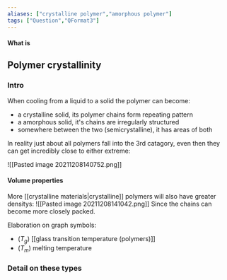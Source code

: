 ```yaml
---
aliases: ["crystalline polymer","amorphous polymer"]
tags: ["Question","QFormat3"]
---
```


#### What is
## Polymer crystallinity
### Intro
When cooling from a liquid to a solid the polymer can become:
- a crystalline solid, its polymer chains form repeating pattern
- a amorphous solid, it's chains are irregularly structured
- somewhere between the two (semicrystalline), it has areas of both

In reality just about all polymers fall into the 3rd catagory, even then they can get incredibly close to either extreme:

![[Pasted image 20211208140752.png]]

#### Volume properties
More [[crystalline materials|crystalline]] polymers will also have greater densitys:
![[Pasted image 20211208141042.png]]
Since the chains can become more closely packed.

Elaboration on graph symbols:
- ($T_g$) [[glass transition temperature (polymers)]]
- ($T_m$) melting temperature

### Detail on these types
